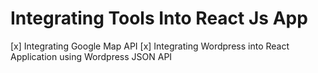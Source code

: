 # Integrating Tools Into React Js App

[x] Integrating Google Map API
[x] Integrating Wordpress into React Application using Wordpress JSON API

